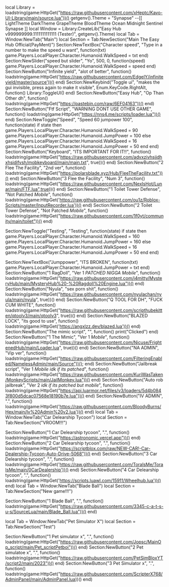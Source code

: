 local Library = loadstring(game:HttpGet("https://raw.githubusercontent.com/xHeptc/Kavo-UI-Library/main/source.lua"))()
getgenv().Theme = "Synapse" 
--[[
    LightTheme
    DarkTheme
    GrapeTheme 
    BloodTheme 
    Ocean
    Midnight
    Sentinel  
    Synapse
]]
local Window = Library.CreateLib("Easy Hub v999999999.1111111111111 (Tester)", getgenv().Theme) 
local Tab = Window:NewTab("Main") 
local Section = Tab:NewSection("Main The Easy Hub Official(PayMent)")
Section:NewTextBox("Character speed", "Type in a number to make the speed u want", function(txt)
	game.Players.LocalPlayer.Character.Humanoid.WalkSpeed = txt
end)
Section:NewSlider("speed but slider", "Yo", 500, 0, function(speed)
    game.Players.LocalPlayer.Character.Humanoid.WalkSpeed = speed
end)
Section:NewButton("Infinite yield", "alot of better", function()
	loadstring(game:HttpGet('https://raw.githubusercontent.com/EdgeIY/infiniteyield/master/source'))()
end)
Section:NewKeybind("Toggle ui", "makes the gui invisible, press again to make it visible", Enum.KeyCode.RightAlt, function()
	Library:ToggleUI()
end)
Section:NewButton("Easy Hub", "Op Than Other dh", function()
    loadstring(game:HttpGet("https://pastebin.com/raw/6EF04163"))()
end)
Section:NewButton("Ftf Script", "WARNING DONT USE OTHER GAME", function()
    loadstring(game:HttpGet("https://nns4.me/scripts/loader.lua"))()
end)
Section:NewToggle("Speed", "Speed 60 jumpower 100", function(state)
    if state then
        game.Players.LocalPlayer.Character.Humanoid.WalkSpeed = 90
        game.Players.LocalPlayer.Character.Humanoid.JumpPower = 100
    else
        game.Players.LocalPlayer.Character.Humanoid.WalkSpeed = 16
        game.Players.LocalPlayer.Character.Humanoid.JumpPower = 50
    end
end)
Section:NewButton("Keyboard", "ITS IMPORTANT FOR IT!!", function()
   loadstring(game:HttpGet("https://raw.githubusercontent.com/advxzivhsjjdhxhsidifvsh/mobkeyboard/main/main.txt", true))()
end)
Section:NewButton("2 Flee The Facility", "2nd ver", function()
   loadstring(game:HttpGet("https://polarsblade.xyz/Hub/FleeTheFacility.txt"))()
end)
Section:NewButton("3 Flee the Facility", "Num 3", function()
   loadstring(game:HttpGet("https://raw.githubusercontent.com/NexIsHot/Lunar/main/FTF.lua",true))()
end)
Section:NewButton("1 Toilet Tower Defense", "Not Patched *Mobile*", function()
   loadstring(game:HttpGet('https://raw.githubusercontent.com/ou1z/Roblox-Scripts/master/InputRecorder.lua'))()
end)
Section:NewButton("2 Toilet Tower Defense", "Not Patched *Mobile*", function()
   loadstring(game:HttpGet("https://raw.githubusercontent.com/1f0yt/community/main/toilet"))()
end)

Section:NewToggle("Testing", "Testing", function(state)
    if state then
        game.Players.LocalPlayer.Character.Humanoid.WalkSpeed = 160
        game.Players.LocalPlayer.Character.Humanoid.JumpPower = 160
    else
        game.Players.LocalPlayer.Character.Humanoid.WalkSpeed = 16
        game.Players.LocalPlayer.Character.Humanoid.JumpPower = 50
    end
end)

Section:NewTextBox("Jumppower", "ITS BROKEN", function(txt)
game.Players.LocalPlayer.Character.Humanoid.JumpPower = txt
end)
Section:NewButton("1 RagDoll", "Ver 1 *PATCHED NIGGA Mobile*", function()
   loadstring(game:HttpGet("https://raw.githubusercontent.com/i4mitty/MysteryHub/main/MysteryHub%20-%20Ragdoll%20Engine.lua"))()
end)
Section:NewButton("Nyula", "sex porn shit", function()
   loadstring(game:HttpGet("https://raw.githubusercontent.com/nyulachan/nyula/main/nyula", true))()
end)
Section:NewButton("Q TOOL FOR DH", "FUCK CUM WHITE", function()
   loadstring(game:HttpGet("https://raw.githubusercontent.com/scripthubekitten/qtoolv3/main/qtoolv3", true))()
end)
Section:NewButton("BLAZED LOCK", "its good to use", function()
   loadstring(game:HttpGet('https://angxlzz.dev/blazed.lua'))()
end)
Section:NewButton("The mimic script", "", function()
    print("Clicked")
end)
Section:NewButton("1 The Mimic", "Ver 1 *Mobile*", function()
   loadstring(game:HttpGet("https://raw.githubusercontent.com/Nicuse/FrightenedHub/main/Loader.lua",  true))()
end)
Section:NewButton("NA ADMIN", "Vip ver", function()
   loadstring(game:HttpGet("https://raw.githubusercontent.com/FilteringEnabled/NamelessAdmin/main/Source"))();
end)
Section:NewButton("Jailbreak script", "Ver 1 *Mobile idk if its patched*", function()
    loadstring(game:HttpGet("https://raw.githubusercontent.com/KuriWasTaken/MonkeyScripts/main/JailMonkey.lua"))()
end)
Section:NewButton("Auto rob jailbreak", "Ver 2 *idk if its patched but mobile*", function()
   loadstring(game:HttpGet("https://api.luarmor.net/files/v3/loaders/5d4b0843f800d5dcac07568e18190b7e.lua"))()
end)
Section:NewButton("IV ADMIN", ".", function()
   loadstring(game:HttpGet('https://raw.githubusercontent.com/BloodyBurns/Hex/main/Iv%20Admin%20v2.lua'))()
end)
local Tab = Window:NewTab("Car Delearship Tycoon") 
local Section = Tab:NewSection("VROOM!!!")

Section:NewButton("1 Car Delearship tycoon", ".", function()
   loadstring(game:HttpGet("https://astronomic.vercel.app"))()
end)
Section:NewButton("2 Car Delearship tycoon", ".", function()
   loadstring(game:HttpGet("https://scriptblox.com/raw/NEW-CAR!-Car-Dealership-Tycoon-Auto-Drive-5068"))()
end)
Section:NewButton("3 Car Delearship tycoon", ".", function()
   loadstring(game:HttpGet('https://raw.githubusercontent.com/ToraIsMe/ToraIsMe/main/0CarDealership'))()
end)
Section:NewButton("4 Car Delearship tycoon", ".", function()
   loadstring(game:HttpGet('https://scripts.luawl.com/15911/Wheelhub.lua'))()
end)
local Tab = Window:NewTab("Blade Ball") 
local Section = Tab:NewSection("New game!!!")

Section:NewButton("1 Blade Ball", ".", function()
   loadstring(game:HttpGet("https://raw.githubusercontent.com/3345-c-a-t-s-u-s/SourceLua/main/Blade_Ball.lua"))()
end)

local Tab = Window:NewTab("Pet Simulator X") 
local Section = Tab:NewSection("Test")

Section:NewButton("1 Pet simulator x", ".", function()
loadstring(game:HttpGet("https://raw.githubusercontent.com/Jopsc/MainOp_script/main/Pet_scriptPetboi"))()
end)
Section:NewButton("2 Pet simulatoe x", ".", function()
   loadstring(game:HttpGet("https://raw.githubusercontent.com/PetSimBloxYT/script2/main/2023"))()
end)
Section:NewButton("3 Pet Simulator x", ".", function()
   loadstring(game:HttpGet("https://raw.githubusercontent.com/ScripterX768/AdminPanel/main/AdminPanel.lua))()
end)

